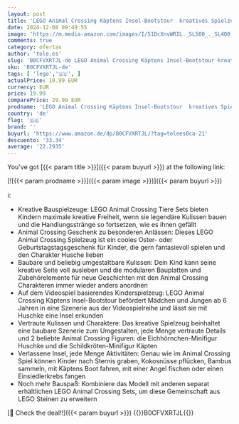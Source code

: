 ```yaml
---
layout: post
title: 'LEGO Animal Crossing Käptens Insel-Bootstour  kreatives Spielzeug für Kinder mit 2 Minifiguren aus der Videospielreihe  darunter Huschke  Geschenk für Mädchen und Jungen ab 6 Jahren 77048'
date: 2024-12-08 09:49:55
image: 'https://m.media-amazon.com/images/I/51DcXnvWRIL._SL500_._SL400_.jpg'
comments: true
category: ofertas
author: 'tole.es'
slug: 'B0CFVXRTJL-de LEGO Animal Crossing Käptens Insel-Bootstour kreatives...'
sku: 'B0CFVXRTJL-de'
tags: [ 'lego','🇩🇪', ]
actualPrice: 19.99 EUR
currency: EUR
price: 19.99
comparePrice: 29.99 EUR
prodname: 'LEGO Animal Crossing Käptens Insel-Bootstour  kreatives Spielzeug für Kinder mit 2 Minifiguren aus der Videospielreihe  darunter Huschke  Geschenk für Mädchen und Jungen ab 6 Jahren 77048'
country: 'de'
flag: '🇩🇪'
brand: ''
buyurl: 'https://www.amazon.de/dp/B0CFVXRTJL/?tag=tolees0ca-21'
descuento: '33.34'
average: '22.2935'
---
```


You've got [{{< param title >}}]({{< param buyurl >}}) at the following link:

[![{{< param prodname >}}]({{< param image >}})]({{< param buyurl >}})

ℹ️:

- Kreative Bauspielzeuge: LEGO Animal Crossing Tiere Sets bieten Kindern maximale kreative Freiheit, wenn sie legendäre Kulissen bauen und die Handlungsstränge so fortsetzen, wie es ihnen gefällt
- Animal Crossing Geschenk zu besonderen Anlässen: Dieses LEGO Animal Crossing Spielzeug ist ein cooles Oster- oder Geburtstagstagsgeschenk für Kinder, die gern fantasievoll spielen und den Charakter Husche lieben
- Baubare und beliebig umgestaltbare Kulissen: Dein Kind kann seine kreative Seite voll ausleben und die modularen Bauplatten und Zubehörelemente für neue Geschichten mit den Animal Crossing Charakteren immer wieder anders anordnen
- Auf dem Videospiel basierendes Kinderspielzeug: LEGO Animal Crossing Käptens Insel-Bootstour befördert Mädchen und Jungen ab 6 Jahren in eine Szenerie aus der Videospielreihe und lässt sie mit Huschke eine Insel erkunden
- Vertraute Kulissen und Charaktere: Das kreative Spielzeug beinhaltet eine baubare Szenerie zum Umgestalten, jede Menge vertraute Details und 2 beliebte Animal Crossing Figuren: die Eichhörnchen-Minifigur Huschke und die Schildkröten-Minifigur Käpten
- Verlassene Insel, jede Menge Aktivitäten: Genau wie im Animal Crossing Spiel können Kinder nach Sternis graben, Kokosnüsse pflücken, Bambus sammeln, mit Käptens Boot fahren, mit einer Angel fischen oder einen Einsiedlerkrebs fangen
- Noch mehr Bauspaß: Kombiniere das Modell mit anderen separat erhältlichen LEGO Animal Crossing Sets, um diese Gemeinschaft aus LEGO Steinen zu erweitern

[🛒 Check the deal!!]({{< param buyurl >}})
{{<world>}}B0CFVXRTJL{{</world>}}
